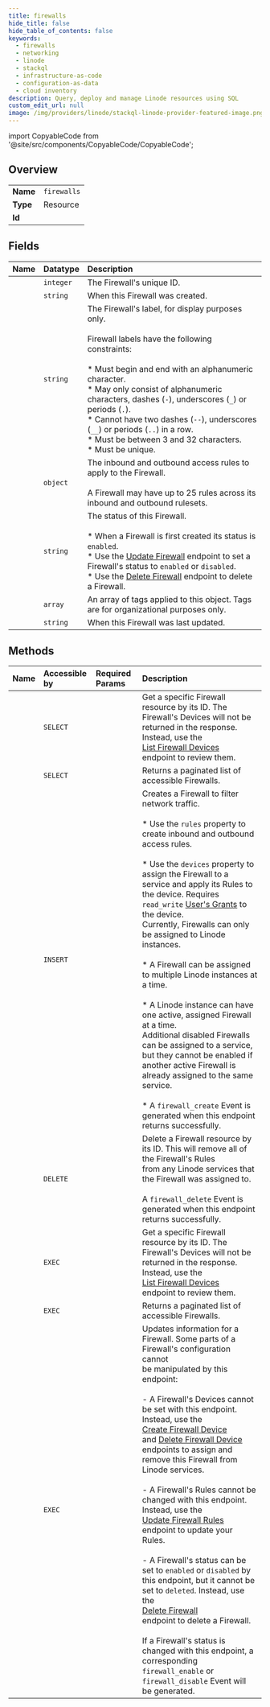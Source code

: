 ```yaml
---
title: firewalls
hide_title: false
hide_table_of_contents: false
keywords:
  - firewalls
  - networking
  - linode    
  - stackql
  - infrastructure-as-code
  - configuration-as-data
  - cloud inventory
description: Query, deploy and manage Linode resources using SQL
custom_edit_url: null
image: /img/providers/linode/stackql-linode-provider-featured-image.png
---
```


import CopyableCode from '@site/src/components/CopyableCode/CopyableCode';




## Overview
<table><tbody>
<tr><td><b>Name</b></td><td><code>firewalls</code></td></tr>
<tr><td><b>Type</b></td><td>Resource</td></tr>
<tr><td><b>Id</b></td><td><CopyableCode code="linode.networking.firewalls" /></td></tr>
</tbody></table>

## Fields
| Name | Datatype | Description |
|:-----|:---------|:------------|
| <CopyableCode code="id" /> | `integer` | The Firewall's unique ID.<br /> |
| <CopyableCode code="created" /> | `string` | When this Firewall was created.<br /> |
| <CopyableCode code="label" /> | `string` | The Firewall's label, for display purposes only.<br /><br />Firewall labels have the following constraints:<br /><br />  * Must begin and end with an alphanumeric character.<br />  * May only consist of alphanumeric characters, dashes (`-`), underscores (`_`) or periods (`.`).<br />  * Cannot have two dashes (`--`), underscores (`__`) or periods (`..`) in a row.<br />  * Must be between 3 and 32 characters.<br />  * Must be unique.<br /> |
| <CopyableCode code="rules" /> | `object` | The inbound and outbound access rules to apply to the Firewall.<br /><br />A Firewall may have up to 25 rules across its inbound and outbound rulesets.<br /> |
| <CopyableCode code="status" /> | `string` | The status of this Firewall.<br /><br />  * When a Firewall is first created its status is `enabled`.<br />  * Use the [Update Firewall](/docs/api/networking/#firewall-update) endpoint to set a Firewall's status to `enabled` or `disabled`.<br />  * Use the [Delete Firewall](/docs/api/networking/#firewall-delete) endpoint to delete a Firewall.<br /> |
| <CopyableCode code="tags" /> | `array` | An array of tags applied to this object. Tags are for organizational purposes only.<br /> |
| <CopyableCode code="updated" /> | `string` | When this Firewall was last updated.<br /> |
## Methods
| Name | Accessible by | Required Params | Description |
|:-----|:--------------|:----------------|:------------|
| <CopyableCode code="getFirewall" /> | `SELECT` | <CopyableCode code="firewallId" /> | Get a specific Firewall resource by its ID. The Firewall's Devices will not be<br />returned in the response. Instead, use the<br />[List Firewall Devices](/docs/api/networking/#firewall-devices-list)<br />endpoint to review them.<br /> |
| <CopyableCode code="getFirewalls" /> | `SELECT` |  | Returns a paginated list of accessible Firewalls.<br /> |
| <CopyableCode code="createFirewalls" /> | `INSERT` | <CopyableCode code="data__rules" /> | Creates a Firewall to filter network traffic.<br /><br />* Use the `rules` property to create inbound and outbound access rules.<br /><br />* Use the `devices` property to assign the Firewall to a service and apply its Rules to the device. Requires `read_write` [User's Grants](/docs/api/account/#users-grants-view) to the device.<br />Currently, Firewalls can only be assigned to Linode instances.<br /><br />* A Firewall can be assigned to multiple Linode instances at a time.<br /><br />* A Linode instance can have one active, assigned Firewall at a time.<br />Additional disabled Firewalls can be assigned to a service, but they cannot be enabled if another active Firewall is already assigned to the same service.<br /><br />* A `firewall_create` Event is generated when this endpoint returns successfully.<br /> |
| <CopyableCode code="deleteFirewall" /> | `DELETE` | <CopyableCode code="firewallId" /> | Delete a Firewall resource by its ID. This will remove all of the Firewall's Rules<br />from any Linode services that the Firewall was assigned to.<br /><br />A `firewall_delete` Event is generated when this endpoint returns successfully.<br /> |
| <CopyableCode code="_getFirewall" /> | `EXEC` | <CopyableCode code="firewallId" /> | Get a specific Firewall resource by its ID. The Firewall's Devices will not be<br />returned in the response. Instead, use the<br />[List Firewall Devices](/docs/api/networking/#firewall-devices-list)<br />endpoint to review them.<br /> |
| <CopyableCode code="_getFirewalls" /> | `EXEC` |  | Returns a paginated list of accessible Firewalls.<br /> |
| <CopyableCode code="updateFirewall" /> | `EXEC` | <CopyableCode code="firewallId" /> | Updates information for a Firewall. Some parts of a Firewall's configuration cannot<br />be manipulated by this endpoint:<br /><br />- A Firewall's Devices cannot be set with this endpoint. Instead, use the<br />[Create Firewall Device](/docs/api/networking/#firewall-device-create)<br />and [Delete Firewall Device](/docs/api/networking/#firewall-device-delete)<br />endpoints to assign and remove this Firewall from Linode services.<br /><br />- A Firewall's Rules cannot be changed with this endpoint. Instead, use the<br />[Update Firewall Rules](/docs/api/networking/#firewall-rules-update)<br />endpoint to update your Rules.<br /><br />- A Firewall's status can be set to `enabled` or `disabled` by this endpoint, but it cannot be<br />set to `deleted`. Instead, use the<br />[Delete Firewall](/docs/api/networking/#firewall-delete)<br />endpoint to delete a Firewall.<br /><br />If a Firewall's status is changed with this endpoint, a corresponding `firewall_enable` or<br />`firewall_disable` Event will be generated.<br /> |
